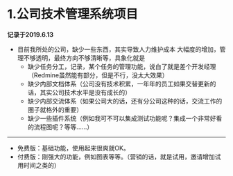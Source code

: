 # 1.公司技术管理系统项目

**记录于2019.6.13**

- 目前我所处的公司，缺少一些东西，其实导致人力维护成本 大幅度的增加，管理不够透明，最终方向不够清晰等，具象化就是
  - 缺少任务分工，记录，某个任务的管理功能，说白了就是差个开发经理（Redmine虽然能有部分，但是不行，没太大效果）
  - 缺少内部文档体系（公司没有技术积累，一年年的员工如果交替更新的话，其实公司技术水平是没有成长的）
  - 缺少内部交流体系（如果公司大的话，还有分公司这种的话，交流工作的圈子就格外的重要）
  - 缺少一些插件系统（例如我可不可以集成测试功能呢？集成一个非常好看的流程图呢？等等......）

---

- 免费版：基础功能，使用起来很爽就OK。
- 付费版：刚强大的功能，例如图表等等。（营销的话，就是试用，邀请增加试用时间之类的）

